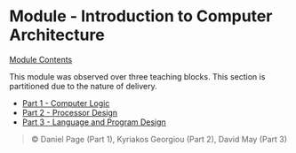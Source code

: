 # Module - Introduction to Computer Architecture <!-- omit in toc -->

[Module Contents](../../../README.md)

This module was observed over three teaching blocks. This section is partitioned due to the nature of delivery.

- [Part 1 - Computer Logic](./part1/index)
- [Part 2 - Processor Design](./part2/index)
- [Part 3 - Language and Program Design](./part3/index)

> &copy; Daniel Page (Part 1), Kyriakos Georgiou (Part 2), David May (Part 3)
